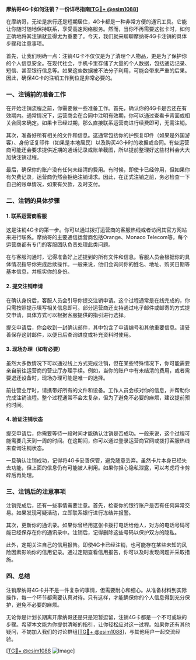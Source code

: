 **摩纳哥4G卡如何注销？一份详尽指南[[TG💪+ @esim1088](https://t.me/s/esim1088)]**

在摩纳哥，无论是旅行还是短期居住，4G卡都是一种非常方便的通讯工具。它能让你随时随地保持联系，享受高速网络服务。然而，当你不再需要这张卡时，如何正确地将其注销就显得尤为重要了。今天，我们就来聊聊摩纳哥4G卡注销的具体步骤和注意事项。

首先，让我们明确一点：注销4G卡不仅仅是为了清理个人物品，更是为了保护你的个人信息安全。在现代社会，手机卡里存储了大量的个人数据，包括通话记录、短信、甚至银行信息等。如果这些数据被不法分子利用，可能会带来严重的后果。因此，确保4G卡的注销工作到位是非常必要的。

### **一、注销前的准备工作**

在开始注销流程之前，你需要做一些准备工作。首先，确认你的4G卡是否还在有效期内。通常情况下，运营商会在合同中注明有效期，你可以通过查看卡背面或相关合同来确定。如果卡已经过期，那么直接联系运营商进行续费即可，无需注销。

其次，准备好所有相关的文件和信息。这通常包括你的护照复印件（如果是外国游客）、身份证复印件（如果是本地居民）以及购买4G卡时的收据或合同。有些运营商可能还会要求提供近期的通话记录或账单截图，所以提前整理好这些材料会大大加快注销过程。

最后，确保你的账户没有任何未结清的费用。有时候，即使卡已经停用，但如果你有欠费记录，运营商仍然会拒绝注销请求。因此，在正式注销之前，务必检查一下自己的账单情况，如果有欠款，及时支付。

### **二、注销的具体步骤**

#### **1. 联系运营商客服**

这是注销4G卡的第一步。你可以通过拨打运营商的客服热线或者访问其官方网站来进行联系。摩纳哥的主要通信运营商包括Orange、Monaco Telecom等，每个运营商都有专门的客服团队负责处理此类问题。

在与客服沟通时，记得准备好上述提到的所有文件和信息。客服人员会根据你的具体情况指导你完成后续操作。一般来说，他们会询问你的姓名、地址、购买日期等基本信息，并核实你的身份。

#### **2. 提交注销申请**

在确认身份后，客服人员会引导你提交注销申请。这个过程通常是在线完成的，你只需按照提示填写相关信息即可。部分运营商还支持通过电子邮件或邮寄的方式提交申请，具体方式可以根据客服提供的指引进行选择。

提交申请后，你会收到一封确认邮件，其中包含了申请编号和其他重要信息。请妥善保存这封邮件，以便日后查询进度或补充资料时使用。

#### **3. 现场办理（如有必要）**

虽然大多数情况下可以通过线上方式完成注销，但在某些特殊情况下，你可能需要亲自前往运营商的营业厅办理手续。例如，当你的账户中有未结清的费用，或者需要退还设备时，现场办理可能是唯一的选择。

前往营业厅时，请携带好所有的文件和设备。工作人员会核对你的信息，并帮助你完成注销流程。整个过程通常不会太复杂，但为了避免不必要的麻烦，建议提前预约时间。

#### **4. 验证注销状态**

提交申请后，你需要等待一段时间才能确认注销是否成功。一般来说，这个过程可能需要几天到一周的时间。在这期间，你可以通过登录运营商官网或拨打客服热线来查询注销状态。

一旦确认注销成功，记得将4G卡妥善保管，避免随意丢弃。虽然卡片本身已经失去功能，但上面的信息仍有可能被人利用。如果你担心隐私泄露，可以考虑将卡剪碎后再处理。

### **三、注销后的注意事项**

注销完成后，还有一些事情需要注意。首先，检查你的银行账户是否有任何异常交易。如果发现可疑活动，立即联系银行进行冻结并报警。

其次，更新你的通讯录。如果你曾经用这张卡拨打电话给他人，对方的电话号码可能已经保存在你的通讯录中。注销后，记得删除这些号码以保护双方的隐私。

此外，定期关注自己的信用报告。即使4G卡已经注销，也可能存在某些未知的风险因素影响你的信用记录。通过定期查看信用报告，你可以及时发现问题并采取措施。

### **四、总结**

注销摩纳哥4G卡并不是一件复杂的事情，但需要耐心和细心。从准备材料到实际操作，每一个环节都需要认真对待。只有这样，才能确保你的个人信息得到充分保护，避免不必要的麻烦。

无论你是计划长期离开摩纳哥还是只是短暂逗留，注销4G卡都是一个不可或缺的步骤。希望本文能为你提供清晰的指引，让你轻松应对这一过程。如果你还有其他疑问，不妨加入我们的讨论群组[[TG💪+ @esim1088](https://t.me/s/esim1088)]，与其他用户一起交流经验。

[[TG💪+ @esim1088](https://t.me/s/esim1088) ![Image](https://i.postimg.cc/4NQfJmqS/Snipaste-2025-05-13-00-14-12.png)]